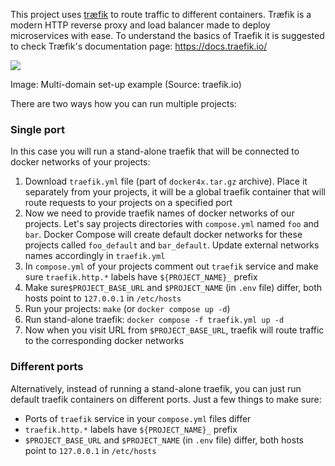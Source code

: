 This project uses [træfik](https://docs.traefik.io) to route traffic to different containers. Træfik is a modern HTTP reverse proxy and load balancer made to deploy microservices with ease. To understand the basics of Traefik it is suggested to check Træfik's documentation page: https://docs.traefik.io/

<img src="https://docs.traefik.io/assets/img/traefik-architecture.png" />

Image: Multi-domain set-up example
(Source: traefik.io)

There are two ways how you can run multiple projects:

### Single port

In this case you will run a stand-alone traefik that will be connected to docker networks of your projects:

1. Download `traefik.yml` file (part of `docker4x.tar.gz` archive). Place it separately from your projects, it will be a global traefik container that will route requests to your projects on a specified port 
2. Now we need to provide traefik names of docker networks of our projects. Let's say projects directories with `compose.yml` named `foo` and `bar`. Docker Compose will create default docker networks for these projects called `foo_default` and `bar_default`. Update external networks names accordingly in `traefik.yml`
3. In `compose.yml` of your projects comment out `traefik` service and make sure `traefik.http.*` labels have `${PROJECT_NAME}_` prefix
4. Make sure`$PROJECT_BASE_URL` and `$PROJECT_NAME` (in `.env` file) differ, both hosts point to `127.0.0.1` in `/etc/hosts`    
5. Run your projects: `make` (or `docker compose up -d`) 
6. Run stand-alone traefik: `docker compose -f traefik.yml up -d` 
7. Now when you visit URL from `$PROJECT_BASE_URL`, traefik will route traffic to the corresponding docker networks 

### Different ports 

Alternatively, instead of running a stand-alone traefik, you can just run default traefik containers on different ports. Just a few things to make sure:

* Ports of `traefik` service in your `compose.yml` files differ 
* `traefik.http.*` labels have `${PROJECT_NAME}_` prefix
* `$PROJECT_BASE_URL` and `$PROJECT_NAME` (in `.env` file) differ, both hosts point to `127.0.0.1` in `/etc/hosts`
